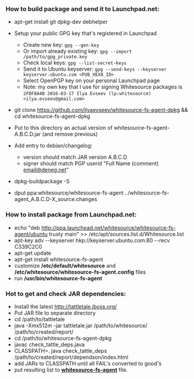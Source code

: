 ### How to build package and send it to Launchpad.net:

* apt-get install git dpkg-dev debhelper

* Setup your public GPG key that's registered in Launchpad
   * Create new key: `gpg --gen-key`
   * Or import already existing key: `gpg --import /path/to/gpg_private.key`
   * Check local keys: `gpg --list-secret-keys`
   * Send it to Ubuntu keyserver: `gpg --send-keys --keyserver keyserver.ubuntu.com <PUB_HEX8_ID>`
   * Select OpenPGP key on your personal Launchpad page
   * Note: my own key that I use for signing Whitesource packages is `2FDF8A4B 2016-03-17 Ilya Evseev (lp:whitesource) <ilya.evseev@gmail.com>`

* git clone https://github.com/ilyaevseev/whitesource-fs-agent-dpkg && cd whitesource-fs-agent-dpkg

* Put to this directory an actual version of whitesource-fs-agent-A.B.C.D.jar (and remove previous)

* Add entry to debian/changelog:
    * version should match JAR version A.B.C.D
    * signer should match PGP userid "Full Name (comment) <email@deneg.net>"

* dpkg-buildpackage -S

* dput ppa:whitesource/whitesource-fs-agent  ../whitesource-fs-agent_A.B.C.D-X_source.changes

### How to install package from Launchpad.net:

* echo "deb http://ppa.launchpad.net/whitesource/whitesource-fs-agent/ubuntu trusty main" >> /etc/apt/sources.list.d/Whitesource.list
* apt-key adv --keyserver hkp://keyserver.ubuntu.com:80 --recv C339C2C0
* apt-get update
* apt-get install whitesource-fs-agent
* customize **/etc/default/whitesource** and **/etc/whitesource/whitesource-fs-agent.config** files
* run **/usr/bin/whitesource-fs-agent**
 
### Hot to get and check JAR dependencies:

* Install the latest http://tattletale.jboss.org/
* Put JAR file to separate directory
* cd /path/to/tattletale
* java -Xmx512m -jar tattletale.jar /path/to/whitesource/ /path/to/created/report/
* cd /path/to/whitesource-fs-agent-dpkg
* javac check_tattle_deps.java
* CLASSPATH=. java check_tattle_deps /path/to/created/report/dependson/index.html
* add JARs to CLASSPATH until all FAIL's converted to good's
* put resulting list to **[whitesource-fs-agent](whitesource-fs-agent)** file.

